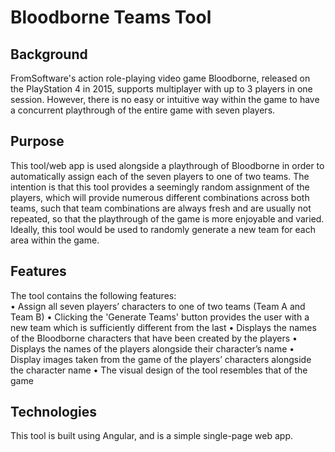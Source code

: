 # Bloodborne Teams Tool

## Background
FromSoftware's action role-playing video game Bloodborne, released on the PlayStation 4 in 2015, supports multiplayer with up to 3 players in one session. However, there is no easy or intuitive way within the game to have a concurrent playthrough of the entire game with seven players.

## Purpose
This tool/web app is used alongside a playthrough of Bloodborne in order to automatically assign each of the seven players to one of two teams. The intention is that this tool provides a seemingly random assignment of the players, which will provide numerous different combinations across both teams, such that team combinations are always fresh and are usually not repeated, so that the playthrough of the game is more enjoyable and varied. Ideally, this tool would be used to randomly generate a new team for each area within the game.

## Features
The tool contains the following features:	
•	Assign all seven players’ characters to one of two teams (Team A and Team B)
•	Clicking the 'Generate Teams' button provides the user with a new team which is sufficiently different from the last
•	Displays the names of the Bloodborne characters that have been created by the players
•	Displays the names of the players alongside their character’s name
•	Display images taken from the game of the players’ characters alongside the character name
•	The visual design of the tool resembles that of the game

## Technologies
This tool is built using Angular, and is a simple single-page web app.
